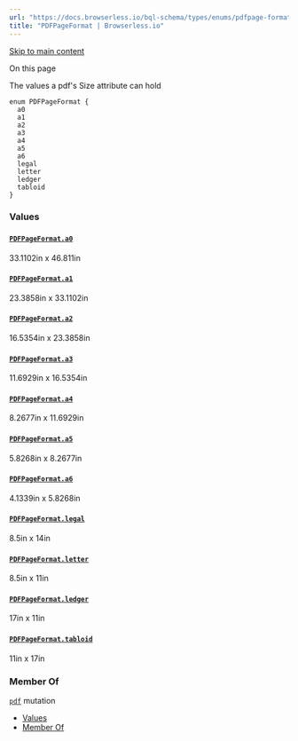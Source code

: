 ```yaml
---
url: "https://docs.browserless.io/bql-schema/types/enums/pdfpage-format"
title: "PDFPageFormat | Browserless.io"
---
```


[Skip to main content](https://docs.browserless.io/bql-schema/types/enums/pdfpage-format#__docusaurus_skipToContent_fallback)

On this page

The values a pdf's Size attribute can hold

```codeBlockLines_p187
enum PDFPageFormat {
  a0
  a1
  a2
  a3
  a4
  a5
  a6
  legal
  letter
  ledger
  tabloid
}

```

### Values [​](https://docs.browserless.io/bql-schema/types/enums/pdfpage-format\#values "Direct link to Values")

#### [`PDFPageFormat.a0`](https://docs.browserless.io/bql-schema/types/enums/pdfpage-format\#) [​](https://docs.browserless.io/bql-schema/types/enums/pdfpage-format\#pdfpageformata0 "Direct link to pdfpageformata0")

33.1102in x 46.811in

#### [`PDFPageFormat.a1`](https://docs.browserless.io/bql-schema/types/enums/pdfpage-format\#) [​](https://docs.browserless.io/bql-schema/types/enums/pdfpage-format\#pdfpageformata1 "Direct link to pdfpageformata1")

23.3858in x 33.1102in

#### [`PDFPageFormat.a2`](https://docs.browserless.io/bql-schema/types/enums/pdfpage-format\#) [​](https://docs.browserless.io/bql-schema/types/enums/pdfpage-format\#pdfpageformata2 "Direct link to pdfpageformata2")

16.5354in x 23.3858in

#### [`PDFPageFormat.a3`](https://docs.browserless.io/bql-schema/types/enums/pdfpage-format\#) [​](https://docs.browserless.io/bql-schema/types/enums/pdfpage-format\#pdfpageformata3 "Direct link to pdfpageformata3")

11.6929in x 16.5354in

#### [`PDFPageFormat.a4`](https://docs.browserless.io/bql-schema/types/enums/pdfpage-format\#) [​](https://docs.browserless.io/bql-schema/types/enums/pdfpage-format\#pdfpageformata4 "Direct link to pdfpageformata4")

8.2677in x 11.6929in

#### [`PDFPageFormat.a5`](https://docs.browserless.io/bql-schema/types/enums/pdfpage-format\#) [​](https://docs.browserless.io/bql-schema/types/enums/pdfpage-format\#pdfpageformata5 "Direct link to pdfpageformata5")

5.8268in x 8.2677in

#### [`PDFPageFormat.a6`](https://docs.browserless.io/bql-schema/types/enums/pdfpage-format\#) [​](https://docs.browserless.io/bql-schema/types/enums/pdfpage-format\#pdfpageformata6 "Direct link to pdfpageformata6")

4.1339in x 5.8268in

#### [`PDFPageFormat.legal`](https://docs.browserless.io/bql-schema/types/enums/pdfpage-format\#) [​](https://docs.browserless.io/bql-schema/types/enums/pdfpage-format\#pdfpageformatlegal "Direct link to pdfpageformatlegal")

8.5in x 14in

#### [`PDFPageFormat.letter`](https://docs.browserless.io/bql-schema/types/enums/pdfpage-format\#) [​](https://docs.browserless.io/bql-schema/types/enums/pdfpage-format\#pdfpageformatletter "Direct link to pdfpageformatletter")

8.5in x 11in

#### [`PDFPageFormat.ledger`](https://docs.browserless.io/bql-schema/types/enums/pdfpage-format\#) [​](https://docs.browserless.io/bql-schema/types/enums/pdfpage-format\#pdfpageformatledger "Direct link to pdfpageformatledger")

17in x 11in

#### [`PDFPageFormat.tabloid`](https://docs.browserless.io/bql-schema/types/enums/pdfpage-format\#) [​](https://docs.browserless.io/bql-schema/types/enums/pdfpage-format\#pdfpageformattabloid "Direct link to pdfpageformattabloid")

11in x 17in

### Member Of [​](https://docs.browserless.io/bql-schema/types/enums/pdfpage-format\#member-of "Direct link to Member Of")

[`pdf`](https://docs.browserless.io/bql-schema/operations/mutations/pdf) mutation

- [Values](https://docs.browserless.io/bql-schema/types/enums/pdfpage-format#values)
- [Member Of](https://docs.browserless.io/bql-schema/types/enums/pdfpage-format#member-of)